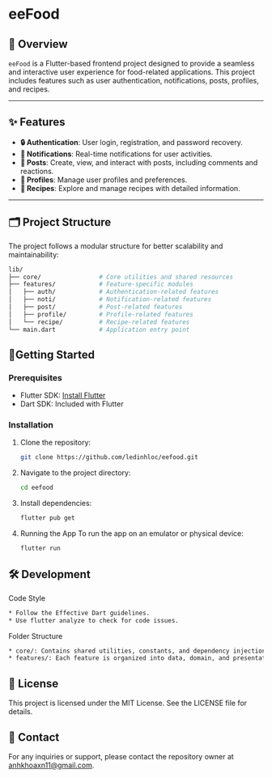 # eeFood

## 🌟 Overview
`eeFood` is a Flutter-based frontend project designed to provide a seamless and interactive user experience for food-related applications. This project includes features such as user authentication, notifications, posts, profiles, and recipes.

---

## ✨ Features
- **🔒 Authentication**: User login, registration, and password recovery.
- **🔔 Notifications**: Real-time notifications for user activities.
- **📝 Posts**: Create, view, and interact with posts, including comments and reactions.
- **👤 Profiles**: Manage user profiles and preferences.
- **🍴 Recipes**: Explore and manage recipes with detailed information.

---

## 🗂 Project Structure
The project follows a modular structure for better scalability and maintainability:

```bash
lib/
├── core/                # Core utilities and shared resources
├── features/            # Feature-specific modules
│   ├── auth/            # Authentication-related features
│   ├── noti/            # Notification-related features
│   ├── post/            # Post-related features
│   ├── profile/         # Profile-related features
│   └── recipe/          # Recipe-related features
└── main.dart            # Application entry point
```
## 🚀Getting Started

### Prerequisites
- Flutter SDK: [Install Flutter](https://docs.flutter.dev/get-started/install)
- Dart SDK: Included with Flutter

### Installation
1. Clone the repository:
   ```bash
   git clone https://github.com/ledinhloc/eefood.git
2. Navigate to the project directory:
    ```bash
    cd eefood
    ```
3. Install dependencies:
    ```bash
    flutter pub get
    ```
4. Running the App
To run the app on an emulator or physical device:
    ```bash
    flutter run
    ```
## 🛠 Development
Code Style
```bash
* Follow the Effective Dart guidelines.
* Use flutter analyze to check for code issues.
```
Folder Structure
```bash
* core/: Contains shared utilities, constants, and dependency injection setup.
* features/: Each feature is organized into data, domain, and presentation layers.
```
## 📜 License
This project is licensed under the MIT License. See the LICENSE file for details.

## 📧 Contact
For any inquiries or support, please contact the repository owner at anhkhoaxn11@gmail.com.
